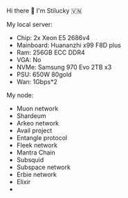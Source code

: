 Hi there 👋 I'm Stilucky 🇻🇳                 
                    
My local server:       
- Chip: 2x Xeon E5 2686v4          
- Mainboard: Huananzhi x99 F8D plus     
- Ram: 256GB ECC DDR4      
- VGA: No    
- NVMe: Samsung 970 Evo 2TB x3  
- PSU: 650W 80gold
- Wan: 1Gbps*2    
  
My node: 
 
- Muon network
- Shardeum
- Arkeo network
- Avail project
- Entangle protocol
- Fleek network
- Mantra Chain
- Subsquid 
- Subspace network
- Erbie network
- Elixir
- 

